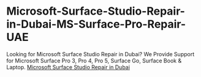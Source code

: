 # Microsoft-Surface-Studio-Repair-in-Dubai-MS-Surface-Pro-Repair-UAE
Looking for Microsoft Surface Studio Repair in Dubai? We Provide Support for Microsoft Surface Pro 3, Pro 4, Pro 5, Surface Go, Surface Book &amp; Laptop.
<a href="https://www.uclaver.com/microsoft-surface-studio-screen-repair/">Microsoft Surface Studio Repair in Dubai</a>
